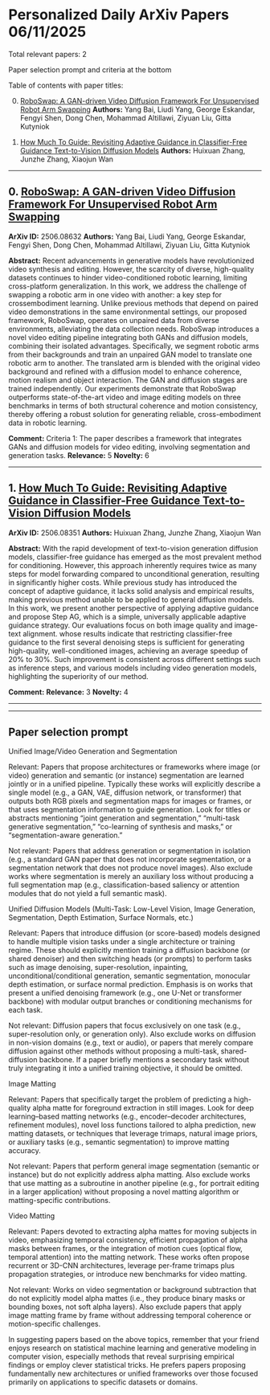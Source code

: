 # Personalized Daily ArXiv Papers 06/11/2025
Total relevant papers: 2

Paper selection prompt and criteria at the bottom

Table of contents with paper titles:

0. [RoboSwap: A GAN-driven Video Diffusion Framework For Unsupervised Robot Arm Swapping](#link0)
**Authors:** Yang Bai, Liudi Yang, George Eskandar, Fengyi Shen, Dong Chen, Mohammad Altillawi, Ziyuan Liu, Gitta Kutyniok

1. [How Much To Guide: Revisiting Adaptive Guidance in Classifier-Free Guidance Text-to-Vision Diffusion Models](#link1)
**Authors:** Huixuan Zhang, Junzhe Zhang, Xiaojun Wan

---
## 0. [RoboSwap: A GAN-driven Video Diffusion Framework For Unsupervised Robot Arm Swapping](https://arxiv.org/abs/2506.08632) <a id="link0"></a>
**ArXiv ID:** 2506.08632
**Authors:** Yang Bai, Liudi Yang, George Eskandar, Fengyi Shen, Dong Chen, Mohammad Altillawi, Ziyuan Liu, Gitta Kutyniok

**Abstract:**  Recent advancements in generative models have revolutionized video synthesis and editing. However, the scarcity of diverse, high-quality datasets continues to hinder video-conditioned robotic learning, limiting cross-platform generalization. In this work, we address the challenge of swapping a robotic arm in one video with another: a key step for crossembodiment learning. Unlike previous methods that depend on paired video demonstrations in the same environmental settings, our proposed framework, RoboSwap, operates on unpaired data from diverse environments, alleviating the data collection needs. RoboSwap introduces a novel video editing pipeline integrating both GANs and diffusion models, combining their isolated advantages. Specifically, we segment robotic arms from their backgrounds and train an unpaired GAN model to translate one robotic arm to another. The translated arm is blended with the original video background and refined with a diffusion model to enhance coherence, motion realism and object interaction. The GAN and diffusion stages are trained independently. Our experiments demonstrate that RoboSwap outperforms state-of-the-art video and image editing models on three benchmarks in terms of both structural coherence and motion consistency, thereby offering a robust solution for generating reliable, cross-embodiment data in robotic learning.

**Comment:** Criteria 1: The paper describes a framework that integrates GANs and diffusion models for video editing, involving segmentation and generation tasks.
**Relevance:** 5
**Novelty:** 6

---

## 1. [How Much To Guide: Revisiting Adaptive Guidance in Classifier-Free Guidance Text-to-Vision Diffusion Models](https://arxiv.org/abs/2506.08351) <a id="link1"></a>
**ArXiv ID:** 2506.08351
**Authors:** Huixuan Zhang, Junzhe Zhang, Xiaojun Wan

**Abstract:**  With the rapid development of text-to-vision generation diffusion models, classifier-free guidance has emerged as the most prevalent method for conditioning. However, this approach inherently requires twice as many steps for model forwarding compared to unconditional generation, resulting in significantly higher costs. While previous study has introduced the concept of adaptive guidance, it lacks solid analysis and empirical results, making previous method unable to be applied to general diffusion models. In this work, we present another perspective of applying adaptive guidance and propose Step AG, which is a simple, universally applicable adaptive guidance strategy. Our evaluations focus on both image quality and image-text alignment. whose results indicate that restricting classifier-free guidance to the first several denoising steps is sufficient for generating high-quality, well-conditioned images, achieving an average speedup of 20% to 30%. Such improvement is consistent across different settings such as inference steps, and various models including video generation models, highlighting the superiority of our method.

**Comment:** 
**Relevance:** 3
**Novelty:** 4

---


---

## Paper selection prompt
Unified Image/Video Generation and Segmentation

Relevant: Papers that propose architectures or frameworks where image (or video) generation and semantic (or instance) segmentation are learned jointly or in a unified pipeline. Typically these works will explicitly describe a single model (e.g., a GAN, VAE, diffusion network, or transformer) that outputs both RGB pixels and segmentation maps for images or frames, or that uses segmentation information to guide generation. Look for titles or abstracts mentioning “joint generation and segmentation,” “multi-task generative segmentation,” “co-learning of synthesis and masks,” or “segmentation-aware generation.”

Not relevant: Papers that address generation or segmentation in isolation (e.g., a standard GAN paper that does not incorporate segmentation, or a segmentation network that does not produce novel images). Also exclude works where segmentation is merely an auxiliary loss without producing a full segmentation map (e.g., classification-based saliency or attention modules that do not yield a full semantic mask).

Unified Diffusion Models (Multi-Task: Low-Level Vision, Image Generation, Segmentation, Depth Estimation, Surface Normals, etc.)

Relevant: Papers that introduce diffusion (or score-based) models designed to handle multiple vision tasks under a single architecture or training regime. These should explicitly mention training a diffusion backbone (or shared denoiser) and then switching heads (or prompts) to perform tasks such as image denoising, super-resolution, inpainting, unconditional/conditional generation, semantic segmentation, monocular depth estimation, or surface normal prediction. Emphasis is on works that present a unified denoising framework (e.g., one U-Net or transformer backbone) with modular output branches or conditioning mechanisms for each task.

Not relevant: Diffusion papers that focus exclusively on one task (e.g., super-resolution only, or generation only). Also exclude works on diffusion in non-vision domains (e.g., text or audio), or papers that merely compare diffusion against other methods without proposing a multi-task, shared-diffusion backbone. If a paper briefly mentions a secondary task without truly integrating it into a unified training objective, it should be omitted.

Image Matting

Relevant: Papers that specifically target the problem of predicting a high-quality alpha matte for foreground extraction in still images. Look for deep learning–based matting networks (e.g., encoder–decoder architectures, refinement modules), novel loss functions tailored to alpha prediction, new matting datasets, or techniques that leverage trimaps, natural image priors, or auxiliary tasks (e.g., semantic segmentation) to improve matting accuracy.

Not relevant: Papers that perform general image segmentation (semantic or instance) but do not explicitly address alpha matting. Also exclude works that use matting as a subroutine in another pipeline (e.g., for portrait editing in a larger application) without proposing a novel matting algorithm or matting-specific contributions.

Video Matting

Relevant: Papers devoted to extracting alpha mattes for moving subjects in video, emphasizing temporal consistency, efficient propagation of alpha masks between frames, or the integration of motion cues (optical flow, temporal attention) into the matting network. These works often propose recurrent or 3D-CNN architectures, leverage per-frame trimaps plus propagation strategies, or introduce new benchmarks for video matting.

Not relevant: Works on video segmentation or background subtraction that do not explicitly model alpha mattes (i.e., they produce binary masks or bounding boxes, not soft alpha layers). Also exclude papers that apply image matting frame by frame without addressing temporal coherence or motion-specific challenges.

In suggesting papers based on the above topics, remember that your friend enjoys research on statistical machine learning and generative modeling in computer vision, especially methods that reveal surprising empirical findings or employ clever statistical tricks. He prefers papers proposing fundamentally new architectures or unified frameworks over those focused primarily on applications to specific datasets or domains.
